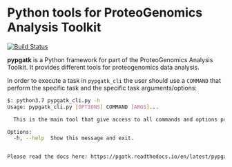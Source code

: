 # Python tools for ProteoGenomics Analysis Toolkit

[![Build Status](https://travis-ci.org/bigbio/py-pgatk.svg?branch=master)](https://travis-ci.org/bigbio/py-pgatk)


**pypgatk** is a Python framework for part of the ProteoGenomics Analysis Toolkit. It provides different tools for proteogenomics data analysis.

In order to execute a task in `pypgatk_cli` the user should use a `COMMAND` that perform the specific task and the specific task arguments/options:

```bash
$: python3.7 pypgatk_cli.py -h
Usage: pypgatk_cli.py [OPTIONS] COMMAND [ARGS]...

  This is the main tool that give access to all commands and options provided by the pypgatk

Options:
  -h, --help  Show this message and exit.


Please read the docs here: https://pgatk.readthedocs.io/en/latest/pypgatk.html
